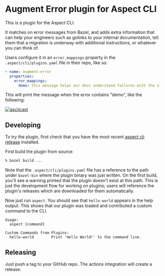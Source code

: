 # Augment Error plugin for Aspect CLI

This is a plugin for the Aspect CLI.

It matches on error messages from Bazel, and adds extra information that can help your engineers
such as golinks to your internal documentation, tell them that a migration is underway with
additional instructions, or whatever you can think of.

Users configure it in an `error_mappings` property in the `.aspect/cli/plugins.yaml` file in their repo, like so:

```yaml
- name: augment-error
  properties:
    error_mappings:
      demo: this message helps our devs understand failures with the string "demo"
```

This will print the message when the error contains "demo", like the following:

[![asciicast](https://asciinema.org/a/540385.svg)](https://asciinema.org/a/540385)

## Developing

To try the plugin, first check that you have the most recent [aspect cli release] installed.

First build the plugin from source:

```bash
% bazel build ...
```

Note that the `.aspect/cli/plugins.yaml` file has a reference to the path under `bazel-bin` where the plugin binary was just written.
On the first build, you'll see a warning printed that the plugin doesn't exist at this path.
This is just the development flow for working on plugins; users will reference the plugin's releases which are downloaded for them automatically.

Now just run `aspect`. You should see that `hello-world` appears in the help output. This shows that our plugin was loaded and contributed a custom command to the CLI.

```
Usage:
  aspect [command]

Custom Commands from Plugins:
  hello-world        Print 'Hello World!' to the command line.
```

## Releasing

Just push a tag to your GitHub repo.
The actions integration will create a release.

[bazelisk]: https://bazel.build/install/bazelisk
[aspect cli]: https://aspect.build/cli
[plugin documentation]: https://docs.aspect.build/aspect-build/aspect-cli/5.0.1/docs/help/topics/plugins.html
[aspect cli release]: https://github.com/aspect-build/aspect-cli/releases
